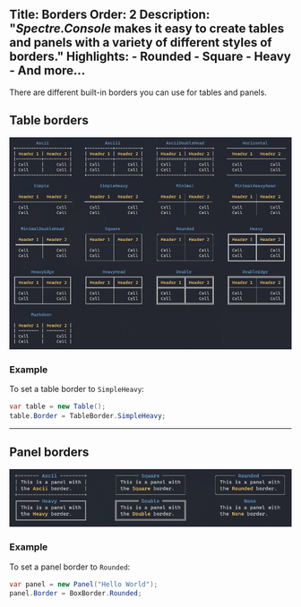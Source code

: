Title: Borders
Order: 2
Description: "*Spectre.Console* makes it easy to create tables and panels with a variety of different styles of borders."
Highlights:
    - Rounded
    - Square
    - Heavy
    - And more...
---

There are different built-in borders you can use for tables and panels.

## Table borders

![Examples of table borders](../assets/images/borders/table.png)

### Example

To set a table border to `SimpleHeavy`:

```csharp
var table = new Table();
table.Border = TableBorder.SimpleHeavy;
```

---

## Panel borders

![Examples of panel borders](../assets/images/borders/panel.png)

### Example

To set a panel border to `Rounded`:

```csharp
var panel = new Panel("Hello World");
panel.Border = BoxBorder.Rounded;
```
